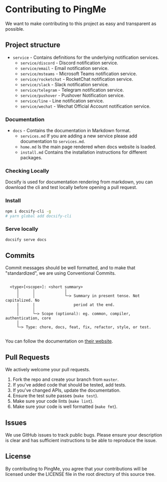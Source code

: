 # Contributing to PingMe

We want to make contributing to this project as easy and transparent as
possible.

## Project structure

- `service` - Contains definitions for the underlying notification services.
  - `service/discord` - Discord notification service.
  - `service/email` - Email notification service.
  - `service/msteams` - Microsoft Teams notification service.
  - `service/rocketchat` - RocketChat notification service.
  - `service/slack` - Slack notification service.
  - `service/telegram` - Telegram notification service.
  - `service/pushover` - Pushover Notification service.
  - `service/line` - Line notification service.
  - `service/wechat` - Wechat Official Account notification service.
  
### Documentation

- `docs` - Contains the documentation in Markdown format.
  - `services.md` If you are adding a new service please add documentation to `services.md`.
  - `home.md` Is the main page rendered when docs website is loaded.
  - `install.md` Contains the installation instructions for different packages.

### Checking Locally

Docsify is used for documentation rendering from markdown, you can download the
cli and test locally before opening a pull request.

### Install

```bash
npm i docsify-cli -g
# yarn global add docsify-cli
```

### Serve locally

```bash
docsify serve docs
```

## Commits

Commit messages should be well formatted, and to make that "standardized", we
are using Conventional Commits.

```shell

  <type>[<scope>]: <short summary>
     │      │             │
     │      │             └─> Summary in present tense. Not capitalized. No
     |      |                 period at the end. 
     │      │
     │      └─> Scope (optional): eg. common, compiler, authentication, core
     │
     └─> Type: chore, docs, feat, fix, refactor, style, or test.
     
```

You can follow the documentation on
[their website](https://www.conventionalcommits.org).

## Pull Requests

We actively welcome your pull requests.

1. Fork the repo and create your branch from `master`.
2. If you've added code that should be tested, add tests.
3. If you've changed APIs, update the documentation.
4. Ensure the test suite passes (`make test`).
5. Make sure your code lints (`make lint`).
6. Make sure your code is well formatted (`make fmt`).

## Issues

We use GitHub issues to track public bugs. Please ensure your description is
clear and has sufficient instructions to be able to reproduce the issue.

## License

By contributing to PingMe, you agree that your contributions will be licensed
under the LICENSE file in the root directory of this source tree.
